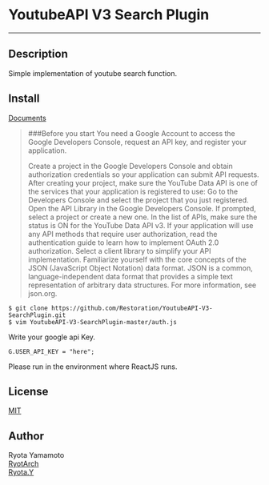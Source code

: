 # YoutubeAPI V3 Search Plugin
---


## Description

Simple implementation of youtube search function.

## Install

[Documents](https://developers.google.com/youtube/v3/getting-started?hl=en)

> ###Before you start
> You need a Google Account to access the Google Developers Console, request an API key, and register your application.
>
> Create a project in the Google Developers Console and obtain authorization credentials so your application can submit API requests.
> After creating your project, make sure the YouTube Data API is one of the services that your application is registered to use:
> Go to the Developers Console and select the project that you just registered.
> Open the API Library in the Google Developers Console. If prompted, select a project or create a new one. In the list of APIs, make sure the 
status is ON for the YouTube Data API v3.
> If your application will use any API methods that require user authorization, read the authentication guide to learn how to implement OAuth 2.0 
authorization.
> Select a client library to simplify your API implementation.
> Familiarize yourself with the core concepts of the JSON (JavaScript Object Notation) data format. JSON is a common, language-independent data 
format that provides a simple text representation of arbitrary data structures. For more information, see json.org.


```
$ git clone https://github.com/Restoration/YoutubeAPI-V3-SearchPlugin.git
$ vim YoutubeAPI-V3-SearchPlugin-master/auth.js
```
Write your google api Key.
```
G.USER_API_KEY = "here";
```

Please run in the environment where ReactJS runs.

## License

[MIT](https://github.com/Restoration/YoutubeAPI-V3-SearchPlugin/blob/master/LICENSE.md)

## Author

Ryota Yamamoto  
[RyotArch](https://github.com/Restoration)  
[Ryota.Y](http://developer-ryota.com)  
